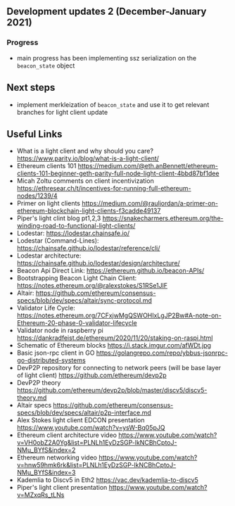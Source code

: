 
## Development updates 2 (December-January 2021)

### Progress
 - main progress has been implementing ssz serialization on the `beacon_state` object 

## Next steps
  - implement merkleization of `beacon_state` and use it to get relevant branches for light client update


## Useful Links
- What is a light client and why should you care? https://www.parity.io/blog/what-is-a-light-client/
- Ethereum clients 101 https://medium.com/@eth.anBennett/ethereum-clients-101-beginner-geth-parity-full-node-light-client-4bbd87bf1dee
- Micah Zoltu comments on client incentivization https://ethresear.ch/t/incentives-for-running-full-ethereum-nodes/1239/4
- Primer on light clients https://medium.com/@rauljordan/a-primer-on-ethereum-blockchain-light-clients-f3cadde49137
- Piper's light clint blog pt1,2,3 https://snakecharmers.ethereum.org/the-winding-road-to-functional-light-clients/
- Lodestar: https://lodestar.chainsafe.io/
- Lodestar (Command-Lines): https://chainsafe.github.io/lodestar/reference/cli/
- Lodestar architecture: https://chainsafe.github.io/lodestar/design/architecture/
- Beacon Api Direct Link: https://ethereum.github.io/beacon-APIs/
- Bootstrapping Beacon Light Chain Client: https://notes.ethereum.org/@ralexstokes/S1RSe1JlF
- Altair: https://github.com/ethereum/consensus-specs/blob/dev/specs/altair/sync-protocol.md
- Validator Life Cycle: https://notes.ethereum.org/7CFxjwMgQSWOHIxLgJP2Bw#A-note-on-Ethereum-20-phase-0-validator-lifecycle
- Validator node in raspberry pi https://dankradfeist.de/ethereum/2020/11/20/staking-on-raspi.html
- Schematic of Ethereum blocks https://i.stack.imgur.com/afWDt.jpg
- Basic json-rpc client in GO https://golangrepo.com/repo/ybbus-jsonrpc-go-distributed-systems
- DevP2P repository for connecting to network peers (will be base layer of light client) https://github.com/ethereum/devp2p
- DevP2P theory https://github.com/ethereum/devp2p/blob/master/discv5/discv5-theory.md
- Altair specs https://github.com/ethereum/consensus-specs/blob/dev/specs/altair/p2p-interface.md
- Alex Stokes light client EDCON presentation https://www.youtube.com/watch?v=ysW-Bq05pJQ
- Ethereum client architecture video https://www.youtube.com/watch?v=VH0obZ2A0Yg&list=PLNLh1EyDzSGP-lkNCBhCptoJ-NMu_BYfS&index=2
- Ethereum networking video https://www.youtube.com/watch?v=hnw59hmk6rk&list=PLNLh1EyDzSGP-lkNCBhCptoJ-NMu_BYfS&index=3
- Kademlia to Discv5 in Eth2 https://vac.dev/kademlia-to-discv5
- Piper's light client presentation https://www.youtube.com/watch?v=MZxqRs_tLNs